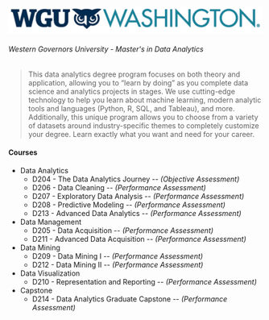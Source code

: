 ![WGU Washington Logo](./Images/WGU-Washington-Logo.png)
###### Western Governors University - Master's in Data Analytics
> This data analytics degree program focuses on both theory and application, allowing you to “learn by doing” as you complete data science and analytics projects in stages. We use cutting-edge technology to help you learn about machine learning, modern analytic tools and languages (Python, R, SQL, and Tableau), and more. Additionally, this unique program allows you to choose from a variety of datasets around industry-specific themes to completely customize your degree. Learn exactly what you want and need for your career.

#### Courses

* Data Analytics
  * D204 - The Data Analytics Journey -- *(Objective Assessment)*
  * D206 - Data Cleaning  -- *(Performance Assessment)*
  * D207 - Exploratory Data Analysis  -- *(Performance Assessment)*
  * D208 - Predictive Modeling  -- *(Performance Assessment)*
  * D213 - Advanced Data Analytics  -- *(Performance Assessment)*
* Data Management
  * D205 - Data Acquisition  -- *(Performance Assessment)*
  * D211 - Advanced Data Acquisition --  *(Performance Assessment)*
* Data Mining
  * D209 - Data Mining I --  *(Performance Assessment)*
  * D212 - Data Mining II --  *(Performance Assessment)*
* Data Visualization
  * D210 - Representation and Reporting --  *(Performance Assessment)*
* Capstone
  * D214 - Data Analytics Graduate Capstone --  *(Performance Assessment)*
